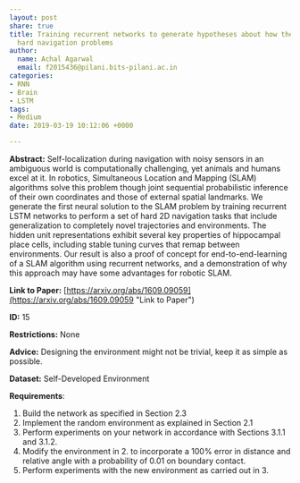 ```yaml
---
layout: post
share: true
title: Training recurrent networks to generate hypotheses about how the brain solves
  hard navigation problems
author:
  name: Achal Agarwal
  email: f2015436@pilani.bits-pilani.ac.in
categories:
- RNN
- Brain
- LSTM
tags:
- Medium
date: 2019-03-19 10:12:06 +0000

---
```

**Abstract:** Self-localization during navigation with noisy sensors in an ambiguous world is computationally challenging, yet animals and humans excel at it. In robotics, Simultaneous Location and Mapping (SLAM) algorithms solve this problem though joint sequential probabilistic inference of their own coordinates and those of external spatial landmarks. We generate the first neural solution to the SLAM problem by training recurrent LSTM networks to perform a set of hard 2D navigation tasks that include generalization to completely novel trajectories and environments. The hidden unit representations exhibit several key properties of hippocampal place cells, including stable tuning curves that remap between environments. Our result is also a proof of concept for end-to-end-learning of a SLAM algorithm using recurrent networks, and a demonstration of why this approach may have some advantages for robotic SLAM.

**Link to Paper:** [https://arxiv.org/abs/1609.09059](https://arxiv.org/abs/1609.09059 "Link to Paper")

**ID:** 15

**Restrictions:** None

**Advice:** Designing the environment might not be trivial, keep it as simple as possible.

**Dataset:** Self-Developed Environment

**Requirements**:

1. Build the network as specified in Section 2.3
2. Implement the random environment as explained in Section 2.1
3. Perform experiments on your network in accordance with Sections 3.1.1 and 3.1.2. 
4. Modify the environment in 2. to incorporate a 100% error in distance and relative angle with a probability of 0.01 on boundary contact.
5. Perform experiments with the new environment as carried out in 3.